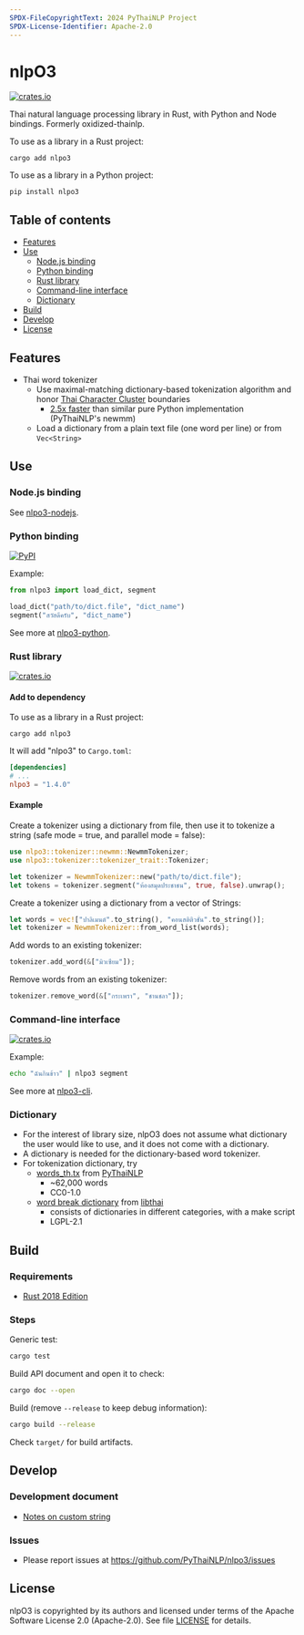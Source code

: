 ```yaml
---
SPDX-FileCopyrightText: 2024 PyThaiNLP Project
SPDX-License-Identifier: Apache-2.0
---
```


# nlpO3

[![crates.io](https://img.shields.io/crates/v/nlpo3.svg "crates.io")](https://crates.io/crates/nlpo3/)

Thai natural language processing library in Rust,
with Python and Node bindings. Formerly oxidized-thainlp.

To use as a library in a Rust project:

```shell
cargo add nlpo3
```

To use as a library in a Python project:

```shell
pip install nlpo3
```

## Table of contents

- [Features](#features)
- [Use](#use)
  - [Node.js binding](#nodejs-binding)
  - [Python binding](#python-binding)
  - [Rust library](#rust-library)
  - [Command-line interface](#command-line-interface)
  - [Dictionary](#dictionary)
- [Build](#build)
- [Develop](#develop)
- [License](#license)

## Features

- Thai word tokenizer
  - Use maximal-matching dictionary-based tokenization algorithm
    and honor [Thai Character Cluster][tcc] boundaries
    - [2.5x faster][benchmark]
      than similar pure Python implementation (PyThaiNLP's newmm)
  - Load a dictionary from a plain text file (one word per line)
    or from `Vec<String>`

[tcc]: https://dl.acm.org/doi/10.1145/355214.355225
[benchmark]: ./nlpo3-python/notebooks/nlpo3_segment_benchmarks.ipynb

## Use

### Node.js binding

See [nlpo3-nodejs](./nlpo3-nodejs/).

### Python binding

[![PyPI](https://img.shields.io/pypi/v/nlpo3.svg "PyPI")](https://pypi.python.org/pypi/nlpo3)

Example:

```python
from nlpo3 import load_dict, segment

load_dict("path/to/dict.file", "dict_name")
segment("สวัสดีครับ", "dict_name")
```

See more at [nlpo3-python](./nlpo3-python/).

### Rust library

[![crates.io](https://img.shields.io/crates/v/nlpo3.svg "crates.io")](https://crates.io/crates/nlpo3/)

#### Add to dependency

To use as a library in a Rust project:

```shell
cargo add nlpo3
```

It will add "nlpo3" to `Cargo.toml`:

```toml
[dependencies]
# ...
nlpo3 = "1.4.0"
```

#### Example

Create a tokenizer using a dictionary from file,
then use it to tokenize a string (safe mode = true, and parallel mode = false):

```rust
use nlpo3::tokenizer::newmm::NewmmTokenizer;
use nlpo3::tokenizer::tokenizer_trait::Tokenizer;

let tokenizer = NewmmTokenizer::new("path/to/dict.file");
let tokens = tokenizer.segment("ห้องสมุดประชาชน", true, false).unwrap();
```

Create a tokenizer using a dictionary from a vector of Strings:

```rust
let words = vec!["ปาลิเมนต์".to_string(), "คอนสติติวชั่น".to_string()];
let tokenizer = NewmmTokenizer::from_word_list(words);
```

Add words to an existing tokenizer:

```rust
tokenizer.add_word(&["มิวเซียม"]);
```

Remove words from an existing tokenizer:

```rust
tokenizer.remove_word(&["กระเพรา", "ชานชลา"]);
```

### Command-line interface

[![crates.io](https://img.shields.io/crates/v/nlpo3-cli.svg "crates.io")](https://crates.io/crates/nlpo3-cli/)

Example:

```bash
echo "ฉันกินข้าว" | nlpo3 segment
```

See more at [nlpo3-cli](./nlpo3-cli/).

### Dictionary

- For the interest of library size, nlpO3 does not assume what dictionary the
  user would like to use, and it does not come with a dictionary.
- A dictionary is needed for the dictionary-based word tokenizer.
- For tokenization dictionary, try
  - [words_th.tx][dict-pythainlp] from [PyThaiNLP][pythainlp]
    - ~62,000 words
    - CC0-1.0
  - [word break dictionary][dict-libthai] from [libthai][libthai]
    - consists of dictionaries in different categories, with a make script
    - LGPL-2.1

[pythainlp]: https://github.com/PyThaiNLP/pythainlp
[libthai]: https://github.com/tlwg/libthai/
[dict-pythainlp]: https://github.com/PyThaiNLP/pythainlp/blob/dev/pythainlp/corpus/words_th.txt
[dict-libthai]: https://github.com/tlwg/libthai/tree/master/data

## Build

### Requirements

- [Rust 2018 Edition](https://www.rust-lang.org/tools/install)

### Steps

Generic test:

```bash
cargo test
```

Build API document and open it to check:

```bash
cargo doc --open
```

Build (remove `--release` to keep debug information):

```bash
cargo build --release
```

Check `target/` for build artifacts.

## Develop

### Development document

- [Notes on custom string](src/NOTE_ON_STRING.md)

### Issues

- Please report issues at <https://github.com/PyThaiNLP/nlpo3/issues>

## License

nlpO3 is copyrighted by its authors
and licensed under terms of the Apache Software License 2.0 (Apache-2.0).
See file [LICENSE](./LICENSE) for details.
